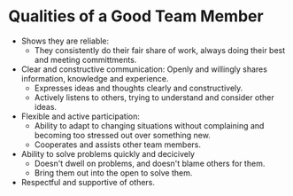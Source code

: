 # Qualities of a Good Team Member

- Shows they are reliable:
  + They consistently do their fair share of work, always doing their best and meeting committments.
- Clear and constructive communication:
  Openly and willingly shares information, knowledge and experience.
  + Expresses ideas and thoughts clearly and constructively.
  + Actively listens to others, trying to understand and consider other ideas.
- Flexible and active participation:
  + Ability to adapt to changing situations without complaining and becoming too stressed out over something new.
  + Cooperates and assists other team members.
- Ability to solve problems quickly and decicively
  + Doesn't dwell on problems, and doesn't blame others for them.
  + Bring them out into the open to solve them.
- Respectful and supportive of others.